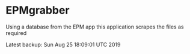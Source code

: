 # EPMgrabber
Using a database from the EPM app this application scrapes the files as required


Latest backup: Sun Aug 25 18:09:01 UTC 2019
